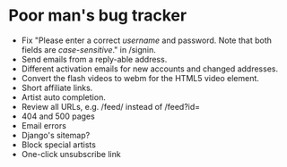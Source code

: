 # Poor man's bug tracker

* Fix "Please enter a correct *username* and password. Note that both fields are
  *case-sensitive*." in /signin.
* Send emails from a reply-able address.
* Different activation emails for new accounts and changed addresses.
* Convert the flash videos to webm for the HTML5 video element.
* Short affiliate links.
* Artist auto completion.
* Review all URLs, e.g. /feed/<id> instead of /feed?id=<id>
* 404 and 500 pages
* Email errors
* Django's sitemap?
* Block special artists
* One-click unsubscribe link
